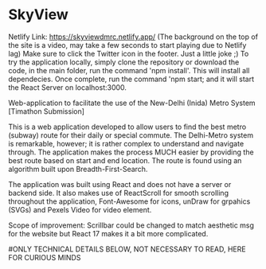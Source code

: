 # SkyView

Netlify Link: https://skyviewdmrc.netlify.app/
(The background on the top of the site is a video, may take a few seconds to start playing due to Netlify lag)
Make sure to click the Twitter icon in the footer. Just a little joke ;) 
To try the application locally, simply clone the repository or download the code, in the main folder, run the command 'npm install'. This will install all dependecies. Once complete, run the command 'npm start; and it will start the React Server on localhost:3000.

Web-application to facilitate the use of the New-Delhi (Inida) Metro System [Timathon Submission]

This is a web application developed to allow users to find the best metro (subway) route for their daily or special commute. The Delhi-Metro system is remarkable, however; it is rather complex to understand and navigate through. The application makes the process MUCH easier by providing the best route based on start and end location. The route is found using an algorithm built upon Breadth-First-Search. 

The application was built using React and does not have a server or backend side. It also makes use of ReactScroll for smooth scrolling throughout the application, Font-Awesome for icons, unDraw for grpahics (SVGs) and Pexels Video for video element. 

Scope of improvement:
Scrillbar could be changed to match aesthetic msg for the website but React 17 makes it a bit more complicated. 


#ONLY TECHNICAL DETAILS BELOW, NOT NECESSARY TO READ, HERE FOR CURIOUS MINDS

